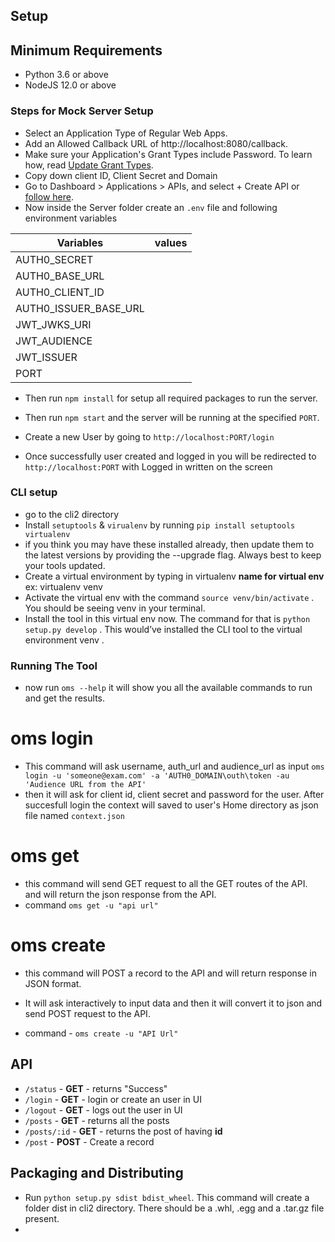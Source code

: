 ## Setup

## Minimum Requirements
- Python 3.6 or above
- NodeJS 12.0 or above

### Steps for Mock Server Setup
- Select an Application Type of Regular Web Apps.
- Add an Allowed Callback URL of http://localhost:8080/callback.
- Make sure your Application's Grant Types include Password. To learn how, read [Update Grant Types](https://auth0.com/docs/applications/update-grant-types).
- Copy down client ID, Client Secret and Domain
- Go to Dashboard > Applications > APIs, and select + Create API or [follow here](https://auth0.com/docs/get-started/set-up-apis).
- Now inside the Server folder create an `.env` file and following environment variables

|Variables|values|
|---|---|
|AUTH0_SECRET|   |
|AUTH0_BASE_URL|   |
|AUTH0_CLIENT_ID|   |
|AUTH0_ISSUER_BASE_URL|   |
|JWT_JWKS_URI|   |
|JWT_AUDIENCE|   |
|JWT_ISSUER|   |
|PORT|   |

- Then run `npm install` for setup all required packages to run the server.

- Then run `npm start` and the server will be running at the specified `PORT`.

- Create a new User by going to `http://localhost:PORT/login`

- Once successfully user created and logged in you will be redirected to `http://localhost:PORT` with Logged in written on the screen

### CLI setup

- go to the cli2 directory
- Install `setuptools` & `virualenv` by running `pip install setuptools virtualenv`
- if you think you may have these installed already, then update them to the latest versions by providing the --upgrade flag. Always best to keep your tools updated.
- Create a virtual environment by typing in virtualenv **name for virtual env** ex: virtualenv venv
- Activate the virtual env with the command `source venv/bin/activate` . You should be seeing venv in your terminal.
- Install the tool in this virtual env now. The command for that is `python setup.py develop` . This would’ve installed the CLI tool to the virtual environment venv .

### Running The Tool
- now run `oms --help` it will show you all the available commands to run and get the results.

# oms login
- This command will ask username, auth_url and audience_url as input
 `oms login -u 'someone@exam.com' -a 'AUTH0_DOMAIN\outh\token -au 'Audience URL from the API'`
- then it will ask for client id, client secret and password for the user. After succesfull login the context will saved to user's Home directory as json file named `context.json`

# oms get
- this command will send GET request to all the GET routes of the API. and will return the json response from the API.
- command `oms get -u "api url"`

# oms create
- this command will POST a record to the API and will return response in JSON format.

- It will ask interactively to input data and then it will convert it to json and send POST request to the API.

- command - `oms create -u "API Url"`

## API
- `/status` - **GET** - returns "Success"
- `/login` - **GET** - login or create an user in UI
- `/logout` - **GET** - logs out the user in UI
- `/posts` - **GET** - returns all the posts
- `/posts/:id` - **GET** - returns the post of having __id__
- `/post` - **POST** - Create a record

## Packaging and Distributing
- Run `python setup.py sdist bdist_wheel`. This command will create a folder dist in cli2 directory. There should be a .whl, .egg and a .tar.gz file present.
- 